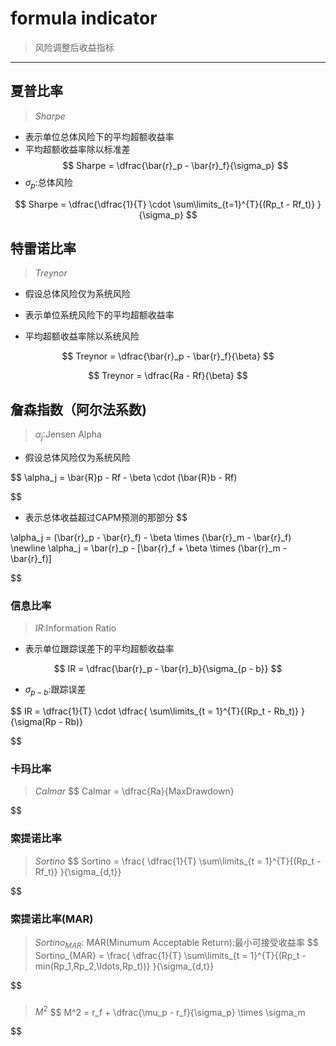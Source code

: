 
# formula indicator
> 风险调整后收益指标


---
## 夏普比率
> $Sharpe$

- 表示单位总体风险下的平均超额收益率
- 平均超额收益率除以标准差
$$
Sharpe = \dfrac{\bar{r}_p - \bar{r}_f}{\sigma_p}
$$
- $\sigma_p$:总体风险

$$
Sharpe = \dfrac{\dfrac{1}{T} \cdot
    \sum\limits_{t=1}^{T}{(Rp_t - Rf_t)}
}{\sigma_p}
$$

## 特雷诺比率
> $Treynor$
- 假设总体风险仅为系统风险

- 表示单位系统风险下的平均超额收益率
- 平均超额收益率除以系统风险

$$
Treynor = \dfrac{\bar{r}_p - \bar{r}_f}{\beta}
$$


$$
Treynor = \dfrac{Ra - Rf}{\beta}
$$




## 詹森指数（阿尔法系数)
> $\alpha_j$:Jensen Alpha

- 假设总体风险仅为系统风险

$$
\alpha_j = \bar{R}p - Rf - \beta \cdot (\bar{R}b - Rf)

$$

- 表示总体收益超过CAPM预测的那部分
$$

\alpha_j = (\bar{r}_p - \bar{r}_f) - \beta \times (\bar{r}_m - \bar{r}_f)
\newline
\alpha_j = \bar{r}_p - [\bar{r}_f + \beta \times (\bar{r}_m - \bar{r}_f)]


$$

### 信息比率
> $IR$:Information Ratio

- 表示单位跟踪误差下的平均超额收益率

$$
IR = \dfrac{\bar{r}_p - \bar{r}_b}{\sigma_{p - b}}
$$
- $\sigma_{p - b}$:跟踪误差

$$
IR = \dfrac{1}{T} \cdot \dfrac{
    \sum\limits_{t = 1}^{T}{(Rp_t - Rb_t)}
}{\sigma(Rp - Rb)}

$$



### 卡玛比率
> $Calmar$
$$
Calmar = \dfrac{Ra}{MaxDrawdown}

$$


### 索提诺比率
> $Sortino$
$$
Sortino = \frac{
    \dfrac{1}{T}
    \sum\limits_{t = 1}^{T}{(Rp_t - Rf_t)}
}{\sigma_{d,t}}

$$

### 索提诺比率(MAR)
> $Sortino_{MAR}$:
> MAR(Minumum Acceptable Return):最小可接受收益率
$$
Sortino_{MAR} = \frac{
    \dfrac{1}{T}
    \sum\limits_{t = 1}^{T}{(Rp_t - min(Rp_1,Rp_2,\ldots,Rp_t))}
}{\sigma_{d,t}}

$$


###
> $M^2$
$$
M^2 = r_f + \dfrac{\mu_p - r_f}{\sigma_p} \times \sigma_m

$$